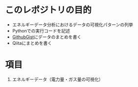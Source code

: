 # このレポジトリの目的
  * エネルギーデータ分析におけるデータの可視化パターンの列挙
  * Pythonでの実行コードを記述
  * [GithubGist](https://gist.github.com/snuow/dc4573577eacbcd8b503334b55b9e3c8)にデータのまとめを書く
  * Qiitaにまとめを書く

# 項目
 1. エネルギーデータ（電力量・ガス量の可視化）

